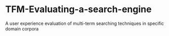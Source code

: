 # TFM-Evaluating-a-search-engine
A user experience evaluation of multi-term searching techniques in specific domain corpora
